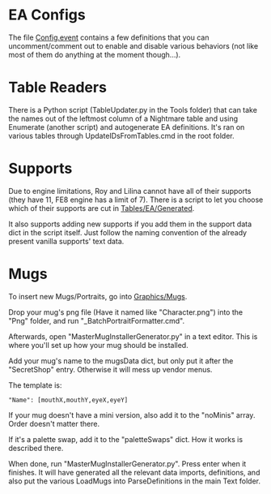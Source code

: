EA Configs
===============
The file [Config.event](Config.event) contains a few definitions that you can uncomment/comment out to enable and disable various behaviors (not like most of them do anything at the moment though...).

Table Readers
===============
There is a Python script (TableUpdater.py in the Tools folder) that can take the names out of the leftmost column of a Nightmare table and using Enumerate (another script) and autogenerate EA definitions. It's ran on various tables through UpdateIDsFromTables.cmd in the root folder.

Supports
===============
Due to engine limitations, Roy and Lilina cannot have all of their supports (they have 11, FE8 engine has a limit of 7). There is a script to let you choose which of their supports are cut in [Tables/EA/Generated](Tables/EA/Generated).

It also supports adding new supports if you add them in the support data dict in the script itself. Just follow the naming convention of the already present vanilla supports' text data.

Mugs
===============

To insert new Mugs/Portraits, go into [Graphics/Mugs](Graphics/Mugs).

Drop your mug's png file (Have it named like "Character.png") into the "Png" folder, and run "_BatchPortraitFormatter.cmd". 
 
Afterwards, open "MasterMugInstallerGenerator.py" in a text editor. This is where you'll set up how your mug should be installed.
 
Add your mug's name to the mugsData dict, but only put it after the "SecretShop" entry. Otherwise it will mess up vendor menus.
 
The template is:
 
	"Name": [mouthX,mouthY,eyeX,eyeY]
     
If your mug doesn't have a mini version, also add it to the "noMinis" array. Order doesn't matter there.
 
If it's a palette swap, add it to the "paletteSwaps" dict. How it works is described there.
 
When done, run "MasterMugInstallerGenerator.py". Press enter when it finishes. It will have generated all the relevant data imports, definitions, and also put the various LoadMugs into ParseDefinitions in the main Text folder.
